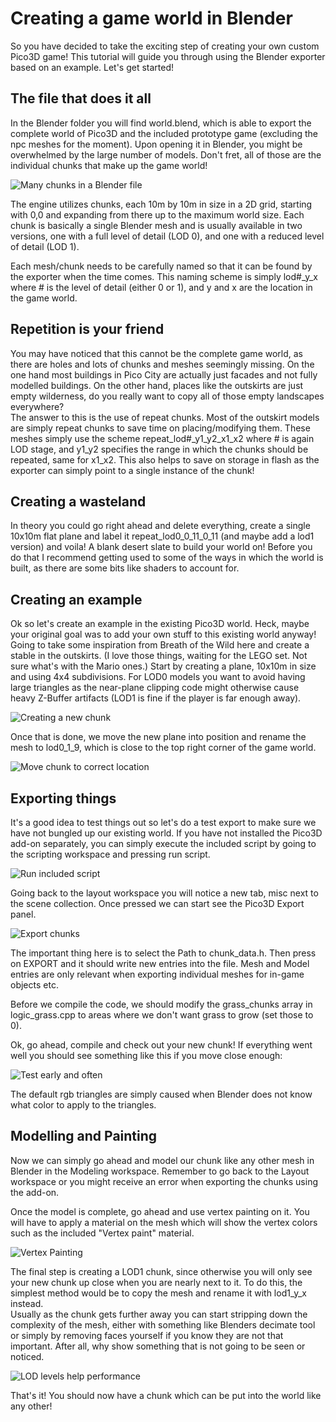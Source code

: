 # Creating a game world in Blender

So you have decided to take the exciting step of creating your own custom Pico3D game! This tutorial will guide you through using the Blender exporter based on an example. Let's get started!

## The file that does it all
In the Blender folder you will find world.blend, which is able to export the complete world of Pico3D and the included prototype game (excluding the npc meshes for the moment). Upon opening it in Blender, you might be overwhelmed by the large number of models. Don't fret, all of those are the individual chunks that make up the game world!  

![Many chunks in a Blender file](blender01.jpg)

The engine utilizes chunks, each 10m by 10m in size in a 2D grid, starting with 0,0 and expanding from there up to the maximum world size. Each chunk is basically a single Blender mesh and is usually available in two versions, one with a full level of detail (LOD 0), and one with a reduced level of detail (LOD 1).  

Each mesh/chunk needs to be carefully named so that it can be found by the exporter when the time comes. This naming scheme is simply lod#_y_x where # is the level of detail (either 0 or 1), and y and x are the location in the game world.

## Repetition is your friend
You may have noticed that this cannot be the complete game world, as there are holes and lots of chunks and meshes seemingly missing. On the one hand most buildings in Pico City are actually just facades and not fully modelled buildings. 
On the other hand, places like the outskirts are just empty wilderness, do you really want to copy all of those empty landscapes everywhere?  
The answer to this is the use of repeat chunks. Most of the outskirt models are simply repeat chunks to save time on placing/modifying them. These meshes simply use the scheme repeat_lod#_y1_y2_x1_x2 where # is again LOD stage, and y1_y2 specifies the range in which the chunks should be repeated, same for x1_x2. This also helps to save on storage in flash as the exporter can simply point to a single instance of the chunk!

## Creating a wasteland
In theory you could go right ahead and delete everything, create a single 10x10m flat plane and label it repeat_lod0_0_11_0_11 (and maybe add a lod1 version) and voila! A blank desert slate to build your world on! Before you do that I recommend getting used to some of the ways in which the world is built, as there are some bits like shaders to account for.


## Creating an example
Ok so let's create an example in the existing Pico3D world. Heck, maybe your original goal was to add your own stuff to this existing world anyway! Going to take some inspiration from Breath of the Wild here and create a stable in the outskirts. (I love those things, waiting for the LEGO set. Not sure what's with the Mario ones.)
Start by creating a plane, 10x10m in size and using 4x4 subdivisions. For LOD0 models you want to avoid having large triangles as the near-plane clipping code might otherwise cause heavy Z-Buffer artifacts (LOD1 is fine if the player is far enough away).


![Creating a new chunk](blender02.jpg)

Once that is done, we move the new plane into position and rename the mesh to lod0_1_9, which is close to the top right corner of the game world.


![Move chunk to correct location](blender03.jpg)


## Exporting things
It's a good idea to test things out so let's do a test export to make sure we have not bungled up our existing world. If you have not installed the Pico3D add-on separately, you can simply execute the included script by going to the scripting workspace and pressing run script.

![Run included script](blender04.jpg)

Going back to the layout workspace you will notice a new tab, misc next to the scene collection. Once pressed we can start see the Pico3D Export panel.


![Export chunks](blender05.jpg)

The important thing here is to select the Path to chunk_data.h. Then press on EXPORT and it should write new entries into the file. Mesh and Model entries are only relevant when exporting individual meshes for in-game objects etc.

Before we compile the code, we should modify the grass_chunks array in logic_grass.cpp to areas where we don't want grass to grow (set those to 0).

Ok, go ahead, compile and check out your new chunk! If everything went well you should see something like this if you move close enough:

![Test early and often](blender06.jpg)

The default rgb triangles are simply caused when Blender does not know what color to apply to the triangles.

## Modelling and Painting
Now we can simply go ahead and model our chunk like any other mesh in Blender in the Modeling workspace. Remember to go back to the Layout workspace or you might receive an error when exporting the chunks using the add-on.

Once the model is complete, go ahead and use vertex painting on it. You will have to apply a material on the mesh which will show the vertex colors such as the included "Vertex paint" material.

![Vertex Painting](blender07.jpg)


The final step is creating a LOD1 chunk, since otherwise you will only see your new chunk up close when you are nearly next to it. To do this, the simplest method would be to copy the mesh and rename it with lod1_y_x instead.  
Usually as the chunk gets further away you can start stripping down the complexity of the mesh, either with something like Blenders decimate tool or simply by removing faces yourself if you know they are not that important. After all, why show something that is not going to be seen or noticed.


![LOD levels help performance](blender08.jpg)

That's it! You should now have a chunk which can be put into the world like any other!